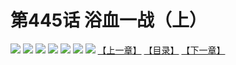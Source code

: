 # 第445话 浴血一战（上）
![](https://mhpic.xiaomingtaiji.net/comic/D/斗破苍穹拆分版/445话/1.jpg-zymk.middle.webp)
![](https://mhpic.xiaomingtaiji.net/comic/D/斗破苍穹拆分版/445话/2.jpg-zymk.middle.webp)
![](https://mhpic.xiaomingtaiji.net/comic/D/斗破苍穹拆分版/445话/3.jpg-zymk.middle.webp)
![](https://mhpic.xiaomingtaiji.net/comic/D/斗破苍穹拆分版/445话/4.jpg-zymk.middle.webp)
![](https://mhpic.xiaomingtaiji.net/comic/D/斗破苍穹拆分版/445话/5.jpg-zymk.middle.webp)
![](https://mhpic.xiaomingtaiji.net/comic/D/斗破苍穹拆分版/445话/6.jpg-zymk.middle.webp)
![](https://mhpic.xiaomingtaiji.net/comic/D/斗破苍穹拆分版/445话/7.jpg-zymk.middle.webp)
[【上一章】](./444.md)
[【目录】](./README.md)
[【下一章】](./446.md)
